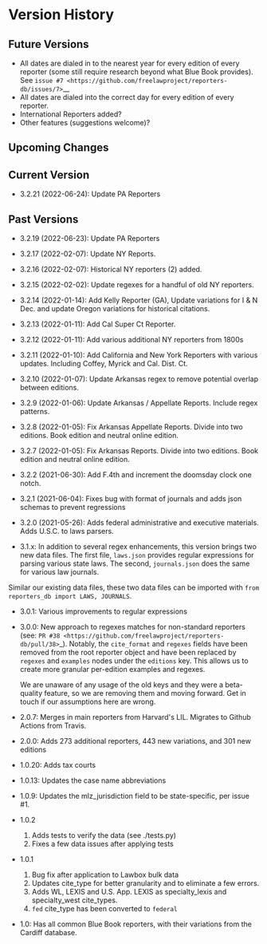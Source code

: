 # Version History

## Future Versions

 - All dates are dialed in to the nearest year for every edition of
   every reporter (some still require research beyond what Blue Book
   provides). See `issue #7 <https://github.com/freelawproject/reporters-db/issues/7>`__
 - All dates are dialed into the correct day for every edition of
   every reporter.
 - International Reporters added?
 - Other features (suggestions welcome)?

## Upcoming Changes

## Current Version

 - 3.2.21 (2022-06-24): Update PA Reporters

## Past Versions

 - 3.2.19 (2022-06-23): Update PA Reporters

 - 3.2.17 (2022-02-07): Update NY Reports.

 - 3.2.16 (2022-02-07): Historical NY reporters (2) added.

 - 3.2.15 (2022-02-02): Update regexes for a handful of old NY reporters.

 - 3.2.14 (2022-01-14): Add Kelly Reporter (GA), Update variations for I & N Dec. and update Oregon variations for historical citations.

 - 3.2.13 (2022-01-11): Add Cal Super Ct Reporter.

 - 3.2.12 (2022-01-11): Add various additional NY reporters from 1800s

 - 3.2.11 (2022-01-10): Add California and New York Reporters with various updates.  Including Coffey, Myrick and Cal. Dist. Ct.

 - 3.2.10 (2022-01-07): Update Arkansas regex to remove potential overlap between editions.

 - 3.2.9 (2022-01-06): Update Arkansas / Appellate Reports. Include regex patterns.

 - 3.2.8 (2022-01-05): Fix Arkansas Appellate Reports.  Divide into two editions. Book edition and neutral online edition.

 - 3.2.7 (2022-01-05): Fix Arkansas Reports.  Divide into two editions. Book edition and neutral online edition.

 - 3.2.2 (2021-06-30): Add F.4th and increment the doomsday clock one notch.

 - 3.2.1 (2021-06-04): Fixes bug with format of journals and adds json schemas to prevent regressions

 - 3.2.0 (2021-05-26): Adds federal administrative and executive materials. Adds U.S.C. to laws parsers.

 - 3.1.x: In addition to several regex enhancements, this version brings two new data files. The first file, `laws.json` provides regular expressions for parsing various state laws. The second, `journals.json` does the same for various law journals.

 Similar our existing data files, these two data files can be imported with `from reporters_db import LAWS, JOURNALS`.

 - 3.0.1: Various improvements to regular expressions

 - 3.0.0: New approach to regexes matches for non-standard reporters (see: `PR #38 <https://github.com/freelawproject/reporters-db/pull/38>`_). Notably, the ``cite_format`` and ``regexes`` fields have been removed from the root reporter object and have been replaced by ``regexes`` and ``examples`` nodes under the ``editions`` key. This allows us to create more granular per-edition examples and regexes.

    We are unaware of any usage of the old keys and they were a beta-quality feature, so we are removing them and moving forward. Get in touch if our assumptions here are wrong.

 - 2.0.7: Merges in main reporters from Harvard's LIL. Migrates to Github Actions from Travis.

 - 2.0.0: Adds 273 additional reporters, 443 new variations, and 301 new editions

 - 1.0.20: Adds tax courts

 - 1.0.13: Updates the case name abbreviations

 - 1.0.9: Updates the mlz\_jurisdiction field to be state-specific, per
   issue #1.

 - 1.0.2

   1. Adds tests to verify the data (see ./tests.py)
   2. Fixes a few data issues after applying tests

 - 1.0.1

   1. Bug fix after application to Lawbox bulk data
   2. Updates cite\_type for better granularity and to eliminate a few
      errors.
   3. Adds WL, LEXIS and U.S. App. LEXIS as specialty\_lexis and
      specialty\_west cite\_types.
   4. ``fed`` cite\_type has been converted to ``federal``

 - 1.0: Has all common Blue Book reporters, with their variations from
   the Cardiff database.









